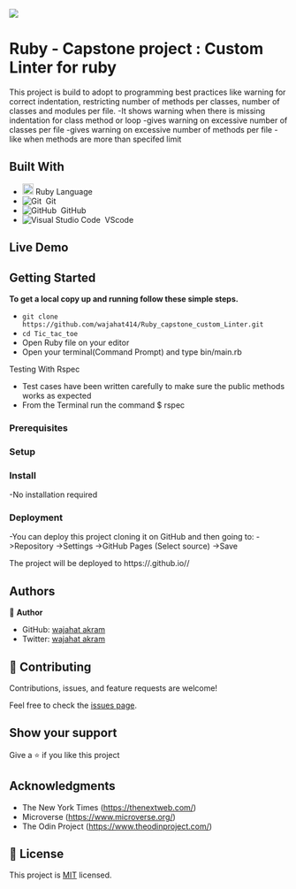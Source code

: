 ![](https://img.shields.io/badge/Microverse-blueviolet)

# Ruby - Capstone project : Custom Linter for ruby

This project is build to adopt to programming best practices like warning for correct indentation, restricting number of methods per classes, number of classes and modules per file.
-It shows warning when there is missing  indentation for class method or loop
-gives warning on excessive number of classes per file
-gives warning on excessive number of methods per file 
-like when methods are more than specifed limit

## Built With


- <code><img height="20" src="https://www.ruby-lang.org/images/header-ruby-logo.png"></code> Ruby Language <br>
- ![Git](https://img.shields.io/badge/-Git-05122A?style=flat&logo=git)&nbsp; Git<br>
- ![GitHub](https://img.shields.io/badge/-GitHub-05122A?style=flat&logo=github)&nbsp; GitHub<br>
- ![Visual Studio Code](https://img.shields.io/badge/-Visual%20Studio%20Code-05122A?style=flat&logo=visual-studio-code&logoColor=007ACC)&nbsp; VScode

## Live Demo


## Getting Started

**To get a local copy up and running follow these simple steps.**

- `git clone https://github.com/wajahat414/Ruby_capstone_custom_Linter.git`
- `cd Tic_tac_toe`
- Open Ruby file on your editor
- Open your terminal(Command Prompt) and type bin/main.rb

Testing With Rspec
- Test cases have been written carefully to make sure the public methods works as expected
- From the Terminal run the command
$ rspec

### Prerequisites


### Setup


### Install

-No installation required

### Deployment

-You can deploy this project cloning it on GitHub and then going to:
->Repository
->Settings
->GitHub Pages
(Select source)
->Save

The project will be deployed to https://<wajahat414>.github.io/<HTML-CSS-Capstone-Project>/

## Authors

👤 **Author**


- GitHub: [wajahat akram](https://github.com/wajahat414)
- Twitter: [wajahat akram](https://twitter.com/wajahat414)


## 🤝 Contributing

Contributions, issues, and feature requests are welcome!

Feel free to check the [issues page](https://github.com/wajahat414/HTML-CSS-Capstone-Project/issues).

## Show your support

Give a ⭐️ if you like this project

## Acknowledgments

- The New York Times (https://thenextweb.com/)
- Microverse (https://www.microverse.org/)
- The Odin Project (https://www.theodinproject.com/)

## 📝 License

This project is [MIT](/LICENSE) licensed.